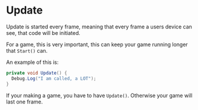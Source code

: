 # Update

Update is started every frame, meaning that every frame a users device can see, that code will be initiated. 

For a game, this is very important, this can keep your game running longer that `Start()` can.

An example of this is:

``` csharp
private void Update() {
  Debug.Log("I am called, a LOT");
}
```
If your making a game, you have to have `Update()`. Otherwise your game will last one frame.